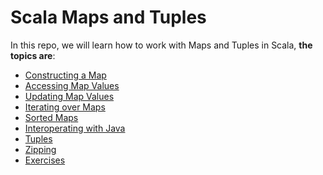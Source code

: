 Scala Maps and Tuples
=================

In this repo, we will learn how to work with Maps and Tuples in Scala, **the topics are**:

* [Constructing a Map](https://github.com/robsonoduarte/learn-scala/blob/master/scala-for-the-impatient/scala-maps-tuples/src/main/scala/br/com/mystudies/scala/ConstructingAMap.scala)
* [Accessing Map Values](https://github.com/robsonoduarte/learn-scala/blob/master/scala-for-the-impatient/scala-maps-tuples/src/main/scala/br/com/mystudies/scala/AccessingMapValues.scala)
* [Updating Map Values](https://github.com/robsonoduarte/learn-scala/blob/master/scala-for-the-impatient/scala-maps-tuples/src/main/scala/br/com/mystudies/scala/UpdatingMapValues.scala)
* [Iterating over Maps](https://github.com/robsonoduarte/learn-scala/blob/master/scala-for-the-impatient/scala-maps-tuples/src/main/scala/br/com/mystudies/scala/IteratingOverMaps.scala)
* [Sorted Maps](https://github.com/robsonoduarte/learn-scala/blob/master/scala-for-the-impatient/scala-maps-tuples/src/main/scala/br/com/mystudies/scala/SortedMaps.scala)
* [Interoperating with Java](https://github.com/robsonoduarte/learn-scala/blob/master/scala-for-the-impatient/scala-maps-tuples/src/main/scala/br/com/mystudies/scala/InteroperatingWithJava.scala)
* [Tuples](https://github.com/robsonoduarte/learn-scala/blob/master/scala-for-the-impatient/scala-maps-tuples/src/main/scala/br/com/mystudies/scala/Tuples.scala)
* [Zipping](https://github.com/robsonoduarte/learn-scala/blob/master/scala-for-the-impatient/scala-maps-tuples/src/main/scala/br/com/mystudies/scala/Zipping.scala)
* [Exercises](https://github.com/robsonoduarte/learn-scala/tree/master/scala-for-the-impatient/scala-maps-tuples/src/main/scala/br/com/mystudies/scala/exercises)
